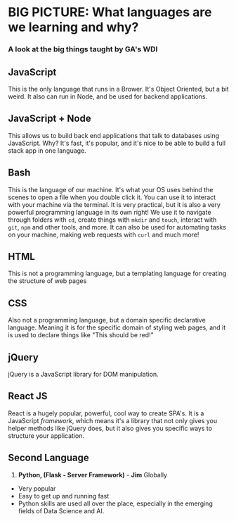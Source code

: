 # BIG PICTURE: What languages are we learning and why? 

### A look at the big things taught by GA's WDI

## JavaScript

  This is the only language that runs in a Brower. It's Object Oriented, but a bit weird. It also can run in Node, and be used for backend applications. 
 
## JavaScript + Node

  This allows us to build back end applications that talk to databases using JavaScript. Why? It's fast, it's popular, and it's nice to be able to build a full stack app in one language. 
  
## Bash

  This is the language of our machine. It's what your OS uses behind the scenes to open a file when you double click it. You can use it to interact with your machine via the terminal. It is very practical, but it is also a very powerful programming language in its own right! We use it to navigate through folders with `cd`, create things with `mkdir` and `touch`, interact with `git`, `npm` and other tools, and more. It can also be used for automating tasks on your machine, making web requests with `curl` and much more!
  
## HTML

This is not a programming language, but a templating language for creating the structure of web pages

## CSS

Also not a programming language, but a domain specific declarative language. Meaning it is for the specific domain of styling web pages, and it is used to declare things like "This should be red!"

## jQuery

jQuery is a JavaScript library for DOM manipulation. 

## React JS

React is a hugely popular, powerful, cool way to create SPA's. It is a JavaScript *framework*, which means it's a library that not only gives you helper methods like jQuery does, but it also gives you specific ways to structure your application. 

## Second Language 


1.  **Python, (Flask - Server Framework)** - **Jim** Globally 
 * Very popular
 * Easy to get up and running fast
 * Python skills are used all over the place, especially in the emerging fields of Data Science and AI. 





